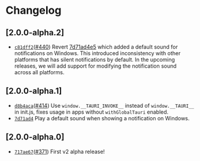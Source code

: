 # Changelog

## \[2.0.0-alpha.2]

- [`c81dff2`](https://github.com/tauri-apps/plugins-workspace/commit/c81dff292afc9e9f52470a8d9e34b5a00c14b3a0)([#440](https://github.com/tauri-apps/plugins-workspace/pull/440)) Revert [7d71ad4e5](https://github.com/tauri-apps/plugins-workspace/commit/7d71ad4e587bcf47ea34645f5b226945e487b765) which added a default sound for notifications on Windows. This introduced inconsistency with other platforms that has silent notifications by default. In the upcoming releases, we will add support for modifying the notification sound across all platforms.

## \[2.0.0-alpha.1]

- [`d8b4aca`](https://github.com/tauri-apps/plugins-workspace/commit/d8b4aca69f628b170804ecb982e2c319d026ef47)([#414](https://github.com/tauri-apps/plugins-workspace/pull/414)) Use `window.__TAURI_INVOKE__` instead of `window.__TAURI__` in init.js, fixes usage in apps without `withGlobalTauri` enabled.
- [`7d71ad4`](https://github.com/tauri-apps/plugins-workspace/commit/7d71ad4e587bcf47ea34645f5b226945e487b765) Play a default sound when showing a notification on Windows.

## \[2.0.0-alpha.0]

- [`717ae67`](https://github.com/tauri-apps/plugins-workspace/commit/717ae670978feb4492fac1f295998b93f2b9347f)([#371](https://github.com/tauri-apps/plugins-workspace/pull/371)) First v2 alpha release!
